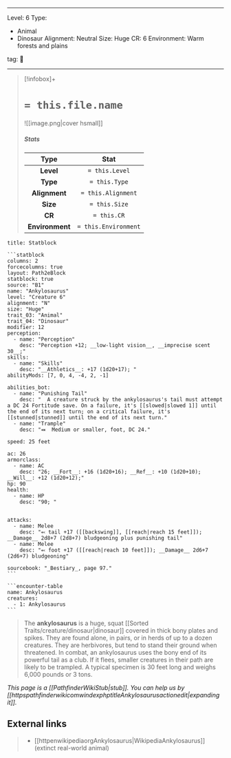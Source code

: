 
---


Level: 6
Type:
- Animal
- Dinosaur
Alignment: Neutral
Size: Huge
CR: 6
Environment: Warm forests and plains


tag: 👹

---

> [!infobox]+
> #  `= this.file.name`
> ![[image.png|cover hsmall]]
> ##### Stats
> Type | Stat |
> :---:|:---:|
> **Level** | `= this.Level` |
> **Type** | `= this.Type` |
> **Alignment** | `= this.Alignment` |
> **Size** | `= this.Size` |
> **CR** | `= this.CR` |
> **Environment** | `= this.Environment` |




````ad-info
title: Statblock

```statblock
columns: 2
forcecolumns: true
layout: Path2eBlock
statblock: true
source: "B1"
name: "Ankylosaurus"
level: "Creature 6"
alignment: "N"
size: "Huge"
trait_03: "Animal"
trait_04: "Dinosaur"
modifier: 12
perception:
  - name: "Perception"
    desc: "Perception +12; __low-light vision__, __imprecise scent 30__;"
skills:
  - name: "Skills"
    desc: "__Athletics__: +17 (1d20+17); "
abilityMods: [7, 0, 4, -4, 2, -1]

abilities_bot:
  - name: "Punishing Tail"
    desc: "  A creature struck by the ankylosaurus's tail must attempt a DC 24 Fortitude save. On a failure, it's [[slowed|slowed 1]] until the end of its next turn; on a critical failure, it's [[stunned|stunned]] until the end of its next turn."
  - name: "Trample"
    desc: "⬽  Medium or smaller, foot, DC 24."

speed: 25 feet

ac: 26
armorclass:
  - name: AC
    desc: "26; __Fort__: +16 (1d20+16); __Ref__: +10 (1d20+10); __Will__: +12 (1d20+12);"
hp: 90
health:
  - name: HP
    desc: "90; "


attacks:
  - name: Melee
    desc: "⬻ tail +17 ([[backswing]], [[reach|reach 15 feet]]); __Damage__ 2d8+7 (2d8+7) bludgeoning plus punishing tail"
  - name: Melee
    desc: "⬻ foot +17 ([[reach|reach 10 feet]]); __Damage__ 2d6+7 (2d6+7) bludgeoning"

sourcebook: "_Bestiary_, page 97."
```

```encounter-table
name: Ankylosaurus
creatures:
  - 1: Ankylosaurus
```

````



> The **ankylosaurus** is a huge, squat [[Sorted Traits/creature/dinosaur|dinosaur]] covered in thick bony plates and spikes. They are found alone, in pairs, or in herds of up to a dozen creatures.
> They are herbivores, but tend to stand their ground when threatened. In combat, an ankylosaurus uses the bony end of its powerful tail as a club. If it flees, smaller creatures in their path are likely to be trampled.
> A typical specimen is 30 feet long and weighs 6,000 pounds or 3 tons.



*This page is a [[PathfinderWikiStub|stub]]. You can help us by [[httpspathfinderwikicomwindexphptitleAnkylosaurusactionedit|expanding it]].*




## External links

> - [[httpenwikipediaorgAnkylosaurus|WikipediaAnkylosaurus]] (extinct real-world animal)







